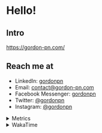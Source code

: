 # Hello!

## Intro

<https://gordon-pn.com/>

## Reach me at

- LinkedIn: [gordonpn](https://www.linkedin.com/in/gordonpn/)
- Email: [contact@gordon-pn.com](mailto:contact@gordon-pn.com)
- Facebook Messenger: [gordonpn](https://www.messenger.com/t/Gordonpn)
- Twitter: [@gordonpn](https://twitter.com/Gordonpn)
- Instagram: [@gordonpn](https://www.instagram.com/gordonpn/)

<details>
  <summary>Metrics</summary>

  <img align="center" src="https://github.com/gordonpn/gordonpn/blob/master/github-metrics.svg" alt="GitHub Metrics">

</details>

<details>
  <summary>WakaTime</summary>

  <!--START_SECTION:waka-->
📊 **This Week I Spent My Time On** 

```text
💬 Programming Languages: 
Other                    35 hrs 3 mins       ████████████████████████░   96.22 % 
TypeScript               38 mins             ░░░░░░░░░░░░░░░░░░░░░░░░░   01.78 % 
JavaScript               16 mins             ░░░░░░░░░░░░░░░░░░░░░░░░░   00.77 % 
Java                     12 mins             ░░░░░░░░░░░░░░░░░░░░░░░░░   00.59 % 
HTML                     6 mins              ░░░░░░░░░░░░░░░░░░░░░░░░░   00.28 % 

🔥 Editors: 
Chrome                   20 hrs 55 mins      ██████████████░░░░░░░░░░░   57.40 % 
Firefox                  4 hrs 30 mins       ███░░░░░░░░░░░░░░░░░░░░░░   12.38 % 
Messages                 3 hrs 16 mins       ██░░░░░░░░░░░░░░░░░░░░░░░   09.00 % 
Slack                    2 hrs 36 mins       ██░░░░░░░░░░░░░░░░░░░░░░░   07.15 % 
iTerm2                   1 hr 20 mins        █░░░░░░░░░░░░░░░░░░░░░░░░   03.70 % 
```


 Last Updated on 14/09/2025 16:23:35 UTC
<!--END_SECTION:waka-->
</details>
